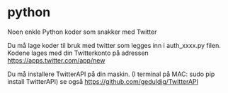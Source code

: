 # python

Noen enkle Python koder som snakker med Twitter

Du må lage koder til bruk med twitter som legges inn i auth_xxxx.py filen. Kodene lages med din Twitterkonto på adressen https://apps.twitter.com/app/new

Du må installere TwitterAPI på din maskin. (I terminal på MAC: sudo pip install TwitterAPI) se også https://github.com/geduldig/TwitterAPI

